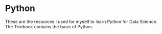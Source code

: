 # Python
These are the resources I used for myself to learn Python for Data Science. 
The Textbook contains the basic of Python.
